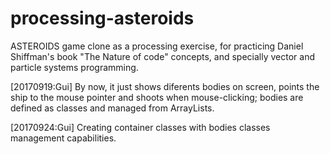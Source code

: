 # processing-asteroids
ASTEROIDS game clone as a processing exercise, for practicing Daniel Shiffman's book "The Nature of code" concepts, and specially vector and particle systems programming.

[20170919:Gui] By now, it just shows diferents bodies on screen, points the ship to the mouse pointer and shoots when mouse-clicking; bodies are defined as classes and managed from ArrayLists.

[20170924:Gui] Creating container classes with bodies classes management capabilities.
